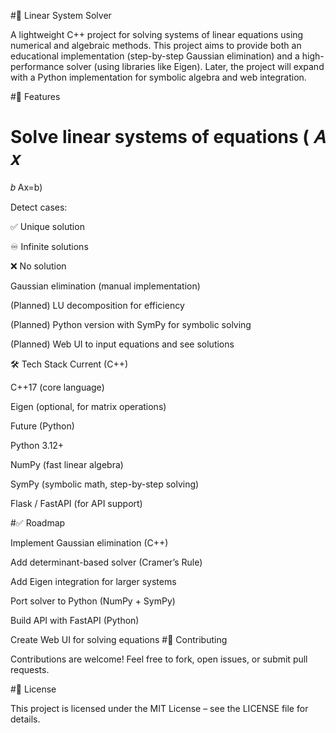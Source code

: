 #📘 Linear System Solver

A lightweight C++ project for solving systems of linear equations using numerical and algebraic methods.
This project aims to provide both an educational implementation (step-by-step Gaussian elimination) and a high-performance solver (using libraries like Eigen).
Later, the project will expand with a Python implementation for symbolic algebra and web integration.

#🚀 Features

Solve linear systems of equations (
𝐴
𝑥
=
𝑏
Ax=b)

Detect cases:

✅ Unique solution

♾️ Infinite solutions

❌ No solution

Gaussian elimination (manual implementation)

(Planned) LU decomposition for efficiency

(Planned) Python version with SymPy for symbolic solving

(Planned) Web UI to input equations and see solutions

🛠️ Tech Stack
Current (C++)

C++17 (core language)

Eigen
 (optional, for matrix operations)

Future (Python)

Python 3.12+

NumPy (fast linear algebra)

SymPy (symbolic math, step-by-step solving)

Flask / FastAPI (for API support)

#✅ Roadmap

 Implement Gaussian elimination (C++)

 Add determinant-based solver (Cramer’s Rule)

 Add Eigen integration for larger systems

 Port solver to Python (NumPy + SymPy)

 Build API with FastAPI (Python)

 Create Web UI for solving equations
 #🤝 Contributing

Contributions are welcome! Feel free to fork, open issues, or submit pull requests.

#📜 License

This project is licensed under the MIT License – see the LICENSE
 file for details.
